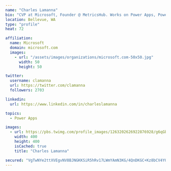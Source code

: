 ```yaml
---
name: "Charles Lamanna"
bio: "CVP at Microsoft, Founder @ MetricsHub. Works on Power Apps, Power Automate, Power Virtual Agent, Common Data Service and Dynamics 365."
location: Bellevue, WA
type: "profile"
heat: 72

affiliation:
  name: Microsoft
  domain: microsoft.com
  images:
    - url: "/assets/images/organizations/microsoft.com-50x50.jpg"
      width: 50
      height: 50

twitter:
  username: clamanna
  url: https://twitter.com/clamanna
  followers: 2703

linkedin:
  url: https://www.linkedin.com/in/charleslamanna

topics:
  - Power Apps

images:
  - url: https://pbs.twimg.com/profile_images/1263202626922876928/g6qGbHZ-_400x400.jpg
    width: 400
    height: 400
    isCached: true
    title: "Charles Lamanna"

secured: "VgTwNYe2ttXVEgvNV8BJNGKKSiR5hRv17LWmYAmN3KG/4QnDKGC+Kz8bCV4YQcpTeMl0k9b+wHTpbuOdNsF3RnZIbvDHdWsjBspqmnCa9M+vfJQ8h/KVO2n3PGQXI9lMUCUvUG4Gjw0IfuGbvRd3qhFol3LqiTug1jzVhAvXr8AAsEyfbv80nwx9LgGjccxJe1RWAViwJIIfEIicIpKjOTKuVQOZ0bc7sbEOSlTIvuMFAZot7JqAshcGysUTzGzOOPVdD69ByWl5kEazTtBxjDpp3lxF6LfOqYXLzEXLuf4pxsLGll96zIcPZT1Qd3uk/abIQziLHejqj9OKQDEfeYWLG9FScceaPpVzAZvKgP4mwsHg8UWK4sPigmCV/WycFCIVyS6iefyOVSjzfKn6a+jY7JlGXgomM72LycF/KPA=;PVPYB/EA5/eoEsAwr8JLBg=="
---
```


